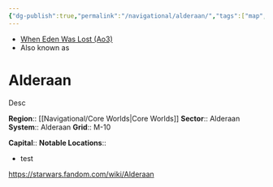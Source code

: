 ```yaml
---
{"dg-publish":true,"permalink":"/navigational/alderaan/","tags":["map","core","alderaan","planet","commenor","unfinished"]}
---
```


- [When Eden Was Lost (Ao3)](https://archiveofourown.org/works/19334440/chapters/45992584)
- Also known as 
# Alderaan
Desc

**Region**:: [[Navigational/Core Worlds\|Core Worlds]]
**Sector**:: Alderaan
**System**:: Alderaan
**Grid**:: M-10

**Capital**::
**Notable Locations**::
- test

https://starwars.fandom.com/wiki/Alderaan